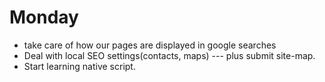 # Monday

- take care of how our pages are displayed in google searches
- Deal with local SEO settings(contacts, maps) --- plus submit site-map.
- Start learning native script.